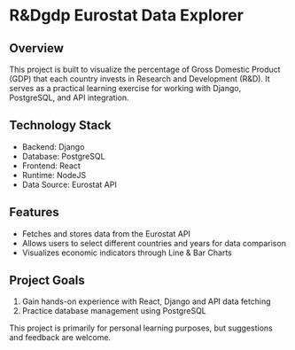 # R&Dgdp Eurostat Data Explorer

## Overview
This project is built to visualize the percentage of Gross Domestic Product (GDP) that each country invests in Research and Development (R&D). It serves as a practical learning exercise for working with Django, PostgreSQL, and API integration.

## Technology Stack
- Backend: Django
- Database: PostgreSQL
- Frontend: React
- Runtime: NodeJS
- Data Source: Eurostat API

## Features
- Fetches and stores data from the Eurostat API
- Allows users to select different countries and years for data comparison
- Visualizes economic indicators through Line & Bar Charts

## Project Goals
1. Gain hands-on experience with React, Django and API data fetching
2. Practice database management using PostgreSQL


This project is primarily for personal learning purposes, but suggestions and feedback are welcome. 
